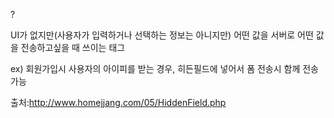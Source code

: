 <input type = "hidden"> ?

UI가 없지만(사용자가 입력하거나 선택하는 정보는 아니지만) 어떤 값을 서버로 어떤 값을 전송하고싶을 때 쓰이는 태그

ex)
회원가입시 사용자의 아이피를 받는 경우, 히든필드에 넣어서 폼 전송시 함께 전송가능
<input type="hidden" name="UserIP" value="<?echo $REMOTE_ADDR?>">

출처:http://www.homejjang.com/05/HiddenField.php

